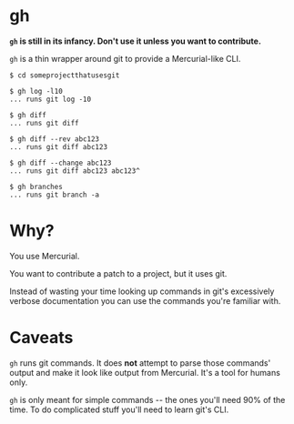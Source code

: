 gh
==

**`gh` is still in its infancy. Don't use it unless you want to contribute.**

`gh` is a thin wrapper around git to provide a Mercurial-like CLI.

    $ cd someprojectthatusesgit

    $ gh log -l10
    ... runs git log -10

    $ gh diff
    ... runs git diff

    $ gh diff --rev abc123
    ... runs git diff abc123

    $ gh diff --change abc123
    ... runs git diff abc123 abc123^

    $ gh branches
    ... runs git branch -a

Why?
====

You use Mercurial.

You want to contribute a patch to a project, but it uses git.

Instead of wasting your time looking up commands in git's excessively verbose
documentation you can use the commands you're familiar with.

Caveats
=======

`gh` runs git commands. It does **not** attempt to parse those commands' output
and make it look like output from Mercurial.  It's a tool for humans only.

`gh` is only meant for simple commands -- the ones you'll need 90% of the time.
To do complicated stuff you'll need to learn git's CLI.
